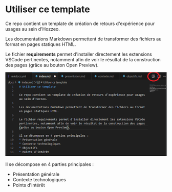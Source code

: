 # Utiliser ce template

Ce repo contient un template de création de retours d'expérience pour usages au sein d'Hozzeo.

Les documentations Markdown permettent de transformer des fichiers au format en pages statiques HTML.

Le fichier **requirements** permet d'installer directement les extensions VSCode pertinentes, notamment afin de voir le résultat de la construction des pages (grâce au bouton Open Preview).

![alt text](./assets/images/previewho.PNG)

Il se décompose en 4 parties principales : 

 - Présentation générale
 - Contexte technologiques
 - Points d'intérêt